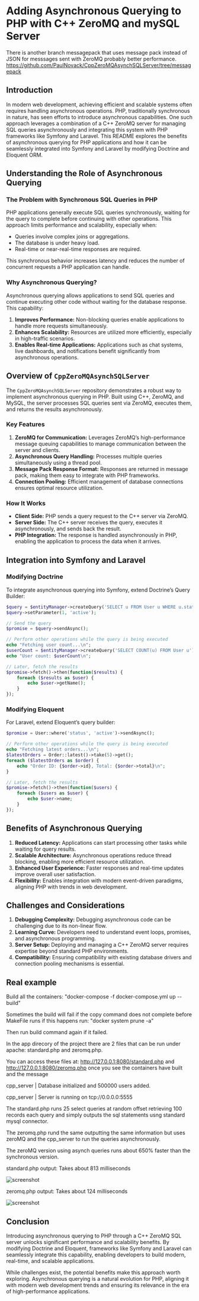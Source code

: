 # Adding Asynchronous Querying to PHP with C++ ZeroMQ and mySQL Server

There is another branch messagepack that uses message pack instead of JSON for messsages sent with ZeroMQ probably better performance. https://github.com/PaulNovack/CppZeroMQAsynchSQLServer/tree/messagepack

## Introduction

In modern web development, achieving efficient and scalable systems often requires handling asynchronous operations. PHP, traditionally synchronous in nature, has seen efforts to introduce asynchronous capabilities. One such approach leverages a combination of a C++ ZeroMQ server for managing SQL queries asynchronously and integrating this system with PHP frameworks like Symfony and Laravel. This README explores the benefits of asynchronous querying for PHP applications and how it can be seamlessly integrated into Symfony and Laravel by modifying Doctrine and Eloquent ORM.

## Understanding the Role of Asynchronous Querying

### The Problem with Synchronous SQL Queries in PHP

PHP applications generally execute SQL queries synchronously, waiting for the query to complete before continuing with other operations. This approach limits performance and scalability, especially when:

- Queries involve complex joins or aggregations.
- The database is under heavy load.
- Real-time or near-real-time responses are required.

This synchronous behavior increases latency and reduces the number of concurrent requests a PHP application can handle.

### Why Asynchronous Querying?

Asynchronous querying allows applications to send SQL queries and continue executing other code without waiting for the database response. This capability:

1. **Improves Performance:** Non-blocking queries enable applications to handle more requests simultaneously.
2. **Enhances Scalability:** Resources are utilized more efficiently, especially in high-traffic scenarios.
3. **Enables Real-time Applications:** Applications such as chat systems, live dashboards, and notifications benefit significantly from asynchronous operations.

## Overview of `CppZeroMQAsynchSQLServer`

The `CppZeroMQAsynchSQLServer` repository demonstrates a robust way to implement asynchronous querying in PHP. Built using C++, ZeroMQ, and MySQL, the server processes SQL queries sent via ZeroMQ, executes them, and returns the results asynchronously.

### Key Features

1. **ZeroMQ for Communication:** Leverages ZeroMQ’s high-performance message queuing capabilities to manage communication between the server and clients.
2. **Asynchronous Query Handling:** Processes multiple queries simultaneously using a thread pool.
3. **Message Pack Response Format:** Responses are returned in message pack, making them easy to integrate with PHP frameworks.
4. **Connection Pooling:** Efficient management of database connections ensures optimal resource utilization.

### How It Works

- **Client Side:** PHP sends a query request to the C++ server via ZeroMQ.
- **Server Side:** The C++ server receives the query, executes it asynchronously, and sends back the result.
- **PHP Integration:** The response is handled asynchronously in PHP, enabling the application to process the data when it arrives.

## Integration into Symfony and Laravel

### Modifying Doctrine

To integrate asynchronous querying into Symfony, extend Doctrine’s Query Builder:

```php
$query = $entityManager->createQuery('SELECT u FROM User u WHERE u.status = ?1');
$query->setParameter(1, 'active');

// Send the query
$promise = $query->sendAsync();

// Perform other operations while the query is being executed
echo "Fetching user count...\n";
$userCount = $entityManager->createQuery('SELECT COUNT(u) FROM User u')->getSingleScalarResult();
echo "User count: $userCount\n";

// Later, fetch the results
$promise->fetch()->then(function($results) {
    foreach ($results as $user) {
        echo $user->getName();
    }
});
```

### Modifying Eloquent

For Laravel, extend Eloquent’s query builder:

```php
$promise = User::where('status', 'active')->sendAsync();

// Perform other operations while the query is being executed
echo "Fetching latest orders...\n";
$latestOrders = Order::latest()->take(5)->get();
foreach ($latestOrders as $order) {
    echo "Order ID: {$order->id}, Total: {$order->total}\n";
}

// Later, fetch the results
$promise->fetch()->then(function($users) {
    foreach ($users as $user) {
        echo $user->name;
    }
});
```

## Benefits of Asynchronous Querying

1. **Reduced Latency:** Applications can start processing other tasks while waiting for query results.
2. **Scalable Architecture:** Asynchronous operations reduce thread blocking, enabling more efficient resource utilization.
3. **Enhanced User Experience:** Faster responses and real-time updates improve overall user satisfaction.
4. **Flexibility:** Enables integration with modern event-driven paradigms, aligning PHP with trends in web development.

## Challenges and Considerations

1. **Debugging Complexity:** Debugging asynchronous code can be challenging due to its non-linear flow.
2. **Learning Curve:** Developers need to understand event loops, promises, and asynchronous programming.
3. **Server Setup:** Deploying and managing a C++ ZeroMQ server requires expertise beyond standard PHP environments.
4. **Compatibility:** Ensuring compatibility with existing database drivers and connection pooling mechanisms is essential.

## Real example

Build all the containers: "docker-compose -f docker-compose.yml up --build"

Sometimes the build will fail if the copy command does not complete before MakeFile runs if this happens run: "docker system prune -a"

Then run build command again if it failed.

In the app direcory of the project there are 2 files that can be run under apache:  standard.php and zeromq.php.


You can access these files at: http://127.0.0.1:8080/standard.php  and  http://127.0.0.1:8080/zeromq.php once you see the containers have built and the message 

cpp_server               | Database initialized and 500000 users added.

cpp_server               | Server is running on tcp://0.0.0.0:5555


The standard.php runs 25 select queries at random offset retrieving 100 records each query and simply outputs the sql statements usng standard mysql connector.

The zeromq.php rund the same outputting the same information but uses zeroMQ and the cpp_server to run the queries asynchronously.

The zeroMQ version using asynch queries runs about 650% faster than the synchronous version.

standard.php output:  Takes about 813 milliseconds

![screenshot](standard-php.png)

zeromq.php output:   Takes about 124 milliseconds

![screenshot](zeromq-php.png)

## Conclusion

Introducing asynchronous querying to PHP through a C++ ZeroMQ SQL server unlocks significant performance and scalability benefits. By modifying Doctrine and Eloquent, frameworks like Symfony and Laravel can seamlessly integrate this capability, enabling developers to build modern, real-time, and scalable applications.

While challenges exist, the potential benefits make this approach worth exploring. Asynchronous querying is a natural evolution for PHP, aligning it with modern web development trends and ensuring its relevance in the era of high-performance applications.

